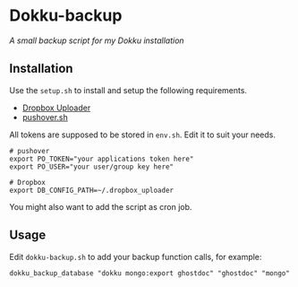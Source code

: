 # Dokku-backup
*A small backup script for my Dokku installation*

## Installation
Use the ```setup.sh``` to install and setup the following requirements.

- [Dropbox Uploader](https://github.com/andreafabrizi/Dropbox-Uploader)
- [pushover.sh](https://github.com/jnwatts/pushover.sh.git)

All tokens are supposed to be stored in ```env.sh```. Edit it to suit your needs.
```
# pushover
export PO_TOKEN="your applications token here"
export PO_USER="your user/group key here"

# Dropbox
export DB_CONFIG_PATH=~/.dropbox_uploader
```

You might also want to add the script as cron job.

## Usage
Edit ```dokku-backup.sh``` to add your backup function calls, for example:
```
dokku_backup_database "dokku mongo:export ghostdoc" "ghostdoc" "mongo"
```
